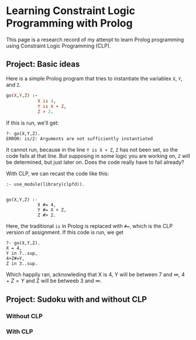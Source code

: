 # Learning Constraint Logic Programming with Prolog

This page is a research record of my attenpt to learn Prolog programming using Constraint Logic Programming (CLP).  


## Project: Basic ideas

Here is a simple Prolog program that tries to instantiate the variablex `X`, `Y`, and `Z`.  

```prolog
go(X,Y,Z) :- 
            X is 4, 
            Y is X + Z, 
            Z > 2.
```

If this is run, we'll get:

```
?- go(X,Y,Z).
ERROR: is/2: Arguments are not sufficiently instantiated
```

It cannot run, because in the line `Y is X + Z`, `Z` has not been set, so the code fails at that line. But supposing in
some logic you are working on, `Z` will be determined, but just later on. Does the code really have to fail already?

With CLP, we can recast the code like this:

```
:- use_module(library(clpfd)).


go(X,Y,Z) :- 
            X #= 4, 
            Y #= X + Z,  
            Z #> 2.
```

Here, the traditional `is` in Prolog is replaced with `#=`, which is the CLP version of assignment. If this code is run, we get

```
?- go(X,Y,Z).
X = 4,
Y in 7..sup,
4+Z#=Y,
Z in 3..sup.
```

Which happily ran, acknowleding that X is 4, Y will be between 7 and $\infty$, $4+Z=Y$ and Z will be betweeb 3 and $\infty$.


## Project: Sudoku with and without CLP

### Without CLP

### With CLP

```Prolog

```